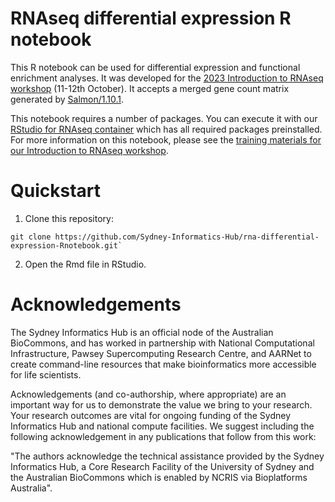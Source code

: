 # RNAseq differential expression R notebook 

This R notebook can be used for differential expression and functional enrichment analyses. It was developed for the [2023 Introduction to RNAseq workshop](https://sydney-informatics-hub.github.io/rnaseq-workshop-2023/) (11-12th October). It accepts a merged gene count matrix generated by [Salmon/1.10.1](https://combine-lab.github.io/salmon/). 

This notebook requires a number of packages. You can execute it with our [RStudio for RNAseq container](https://github.com/Sydney-Informatics-Hub/Rstudio-rnaseq-contained) which has all required packages preinstalled. For more information on this notebook, please see the [training materials for our Introduction to RNAseq workshop](https://sydney-informatics-hub.github.io/rnaseq-workshop-2023/).  

# Quickstart

1. Clone this repository: 

```
git clone https://github.com/Sydney-Informatics-Hub/rna-differential-expression-Rnotebook.git`
```

2. Open the Rmd file in RStudio. 

# Acknowledgements 

The Sydney Informatics Hub is an official node of the Australian BioCommons, and has worked in partnership with National Computational Infrastructure, Pawsey Supercomputing Research Centre, and AARNet to create command-line resources that make bioinformatics more accessible for life scientists. 

Acknowledgements (and co-authorship, where appropriate) are an important way for us to demonstrate the value we bring to your research. Your research outcomes are vital for ongoing funding of the Sydney Informatics Hub and national compute facilities. We suggest including the following acknowledgement in any publications that follow from this work:

"The authors acknowledge the technical assistance provided by the Sydney Informatics Hub, a Core Research Facility of the University of Sydney and the Australian BioCommons which is enabled by NCRIS via Bioplatforms Australia".